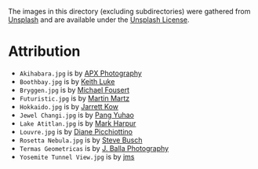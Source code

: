 The images in this directory (excluding subdirectories) were gathered from [Unsplash](https://unsplash.com/)
and are available under the [Unsplash License](https://unsplash.com/license).

# Attribution

- `Akihabara.jpg` is by [APX Photography](https://unsplash.com/@axpphotography)
- `Boothbay.jpg` is by [Keith Luke](https://unsplash.com/@lukephotography)
- `Bryggen.jpg` is by [Michael Fousert](https://unsplash.com/@michaelfousert)
- `Futuristic.jpg` is by [Martin Martz](https://unsplash.com/@martz90)
- `Hokkaido.jpg` is by [Jarrett Kow](https://unsplash.com/@haskel)
- `Jewel Changi.jpg` is by [Pang Yuhao](https://unsplash.com/@yuhao)
- `Lake Atitlan.jpg` is by [Mark Harpur](https://unsplash.com/@luckybeanz)
- `Louvre.jpg` is by [Diane Picchiottino](https://unsplash.com/@diane_soko)
- `Rosetta Nebula.jpg` is by [Steve Busch](https://unsplash.com/@sdbusch77)
- `Termas Geometricas` is by [J. Balla Photography](https://unsplash.com/@jballa)
- `Yosemite Tunnel View.jpg` is by [jms](https://unsplash.com/@jmsdono)
